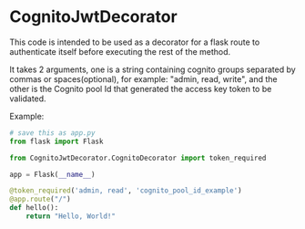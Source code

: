 # CognitoJwtDecorator

This code is intended to be used as a decorator for a flask route to authenticate itself before executing the rest of the method. 

It takes 2 arguments, one is a string containing cognito groups separated by commas or spaces(optional), for example: "admin, read, write", and the other is the Cognito pool Id that generated the access key token to be validated. 

Example:

```python
# save this as app.py
from flask import Flask

from CognitoJwtDecorator.CognitoDecorator import token_required

app = Flask(__name__)

@token_required('admin, read', 'cognito_pool_id_example')
@app.route("/")
def hello():
    return "Hello, World!"
```
